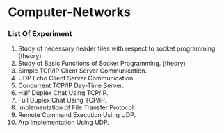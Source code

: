 # Computer-Networks

### List Of Experiment

1. Study of necessary header files with respect to socket programming. (theory)
2. Study of Basic Functions of Socket Programming. (theory)
3. Simple TCP/IP Client Server Communication.
4. UDP Echo Client Server Communication.
5. Concurrent TCP/IP Day-Time Server.
6. Half Duplex Chat Using TCP/IP.
7. Full Duplex Chat Using TCP/IP.
8. Implementation of File Transfer Protocol.
9. Remote Command Execution Using UDP.
10. Arp Implementation Using UDP.

